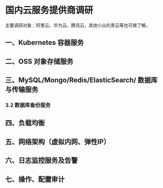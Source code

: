 # 国内云服务提供商调研

主要调研对象：阿里云、华为云、腾讯云，其他小众的青云等也可做了解。

## 一、Kubernetes 容器服务


## 二、OSS 对象存储服务


## 三、MySQL/Mongo/Redis/ElasticSearch/ 数据库与传输服务


### 3.2 数据库备份服务


## 四、负载均衡


## 五、网络架构（虚拟内网、弹性IP）


## 六、日志监控服务及告警


## 七、操作、配置审计

